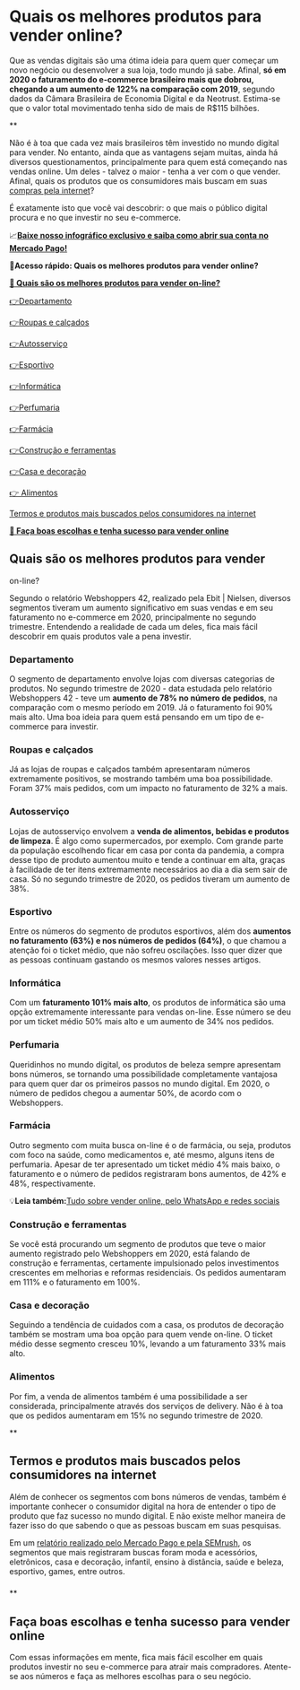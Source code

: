 # Quais os melhores produtos para vender online?

Que as vendas digitais são uma ótima ideia para quem quer começar um novo negócio ou desenvolver a sua loja, todo mundo já sabe. Afinal, **só em 2020 o faturamento do e-commerce brasileiro mais que dobrou, chegando a um aumento de 122% na comparação com 2019**, segundo dados da Câmara Brasileira de Economia Digital e da Neotrust. Estima-se que o valor total movimentado tenha sido de mais de R$115 bilhões.

**

Não é à toa que cada vez mais brasileiros têm investido no mundo digital para vender. No entanto, ainda que as vantagens sejam muitas, ainda há diversos questionamentos, principalmente para quem está começando nas vendas online. Um deles - talvez o maior - tenha a ver com o que vender. Afinal, quais os produtos que os consumidores mais buscam em suas [compras pela internet](https://meubolso.mercadopago.com.br/como-vender-servi%C3%A7os-pela-internet)?

É exatamente isto que você vai descobrir: o que mais o público digital procura e no que investir no seu e-commerce.

📈**[Baixe nosso infográfico exclusivo e saiba como abrir sua conta no Mercado Pago!](https://conteudo.mercadopago.com.br/hubfs/MercadoPago_20231212_InfograficoAbrirConta_v03.pdf)**

**💙Acesso rápido: Quais os melhores produtos para vender online?**

**[🤔 Quais são os melhores produtos para vender on-line?](#A)**

[](#B)[👉](#K)[Departamento](#B)

[](#C)[👉](#K)[Roupas e calçados](#C)

[](#D)[👉](#K)[Autosserviço](#D)

[](#E)[👉](#K)[Esportivo](#E)

[](#F)[👉](#K)[Informática](#F)

[](#G)[👉](#K)[Perfumaria](#G)

[](#H)[👉](#K)[Farmácia](#H)

[](#I)[👉](#K)[Construção e ferramentas](#I)

[](#J)[👉](#K)[Casa e decoração](#J)

[👉 Alimentos](#K)

[Termos e produtos mais buscados pelos consumidores na internet](#L)

**[💙 Faça boas escolhas e tenha sucesso para vender online](#M)**

[](#)
## Quais são os melhores produtos para vender 
on-line?

Segundo o relatório Webshoppers 42, realizado pela Ebit | Nielsen, diversos segmentos tiveram um aumento significativo em suas vendas e em seu faturamento no e-commerce em 2020, principalmente no segundo trimestre. Entendendo a realidade de cada um deles, fica mais fácil descobrir em quais produtos vale a pena investir.

[](#)
### Departamento

O segmento de departamento envolve lojas com diversas categorias de produtos. No segundo trimestre de 2020 - data estudada pelo relatório Webshoppers 42 - teve um **aumento de 78% no número de pedidos**, na comparação com o mesmo período em 2019. Já o faturamento foi 90% mais alto. Uma boa ideia para quem está pensando em um tipo de e-commerce para investir.

[](#)
### Roupas e calçados

Já as lojas de roupas e calçados também apresentaram números extremamente positivos, se mostrando também uma boa possibilidade. Foram 37% mais pedidos, com um impacto no faturamento de 32% a mais.

[](#)
### Autosserviço

Lojas de autosserviço envolvem a **venda de alimentos, bebidas e produtos de limpeza**. É algo como supermercados, por exemplo. Com grande parte da população escolhendo ficar em casa por conta da pandemia, a compra desse tipo de produto aumentou muito e tende a continuar em alta, graças à facilidade de ter itens extremamente necessários ao dia a dia sem sair de casa. Só no segundo trimestre de 2020, os pedidos tiveram um aumento de 38%.

[](#)
### Esportivo

Entre os números do segmento de produtos esportivos, além dos **aumentos no faturamento (63%) e nos números de pedidos (64%)**, o que chamou a atenção foi o ticket médio, que não sofreu oscilações. Isso quer dizer que as pessoas continuam gastando os mesmos valores nesses artigos.

[](#)
### Informática

Com um **faturamento 101% mais alto**, os produtos de informática são uma opção extremamente interessante para vendas on-line. Esse número se deu por um ticket médio 50% mais alto e um aumento de 34% nos pedidos.

[](#)
### Perfumaria

Queridinhos no mundo digital, os produtos de beleza sempre apresentam bons números, se tornando uma possibilidade completamente vantajosa para quem quer dar os primeiros passos no mundo digital. Em 2020, o número de pedidos chegou a aumentar 50%, de acordo com o Webshoppers.

[](#)
### Farmácia

Outro segmento com muita busca on-line é o de farmácia, ou seja, produtos com foco na saúde, como medicamentos e, até mesmo, alguns itens de perfumaria. Apesar de ter apresentado um ticket médio 4% mais baixo, o faturamento e o número de pedidos registraram bons aumentos, de 42% e 48%, respectivamente.

💡**Leia também:**[Tudo sobre vender online, pelo WhatsApp e redes sociais](https://meubolso.mercadopago.com.br/tudo-sobre-vender-online-pelo-whatsapp-e-redes-sociais)

[](#)
### Construção e ferramentas

Se você está procurando um segmento de produtos que teve o maior aumento registrado pelo Webshoppers em 2020, está falando de construção e ferramentas, certamente impulsionado pelos investimentos crescentes em melhorias e reformas residenciais. Os pedidos aumentaram em 111% e o faturamento em 100%.

[](#)
### Casa e decoração

Seguindo a tendência de cuidados com a casa, os produtos de decoração também se mostram uma boa opção para quem vende on-line. O ticket médio desse segmento cresceu 10%, levando a um faturamento 33% mais alto.

[](#)
### Alimentos

Por fim, a venda de alimentos também é uma possibilidade a ser considerada, principalmente através dos serviços de delivery. Não é à toa que os pedidos aumentaram em 15% no segundo trimestre de 2020.

**

[](#)
## 

## Termos e produtos mais buscados pelos consumidores na internet

Além de conhecer os segmentos com bons números de vendas, também é importante conhecer o consumidor digital na hora de entender o tipo de produto que faz sucesso no mundo digital. E não existe melhor maneira de fazer isso do que sabendo o que as pessoas buscam em suas pesquisas.

Em um [relatório realizado pelo Mercado Pago e pela SEMrush](https://conteudo.mercadopago.com.br/relatorio-estatistico-o-que-as-pessoas-compram-on-line), os segmentos que mais registraram buscas foram moda e acessórios, eletrônicos, casa e decoração, infantil, ensino à distância, saúde e beleza, esportivo, games, entre outros.

### 

**

[](#)
## Faça boas escolhas e tenha sucesso para vender online

Com essas informações em mente, fica mais fácil escolher em quais produtos investir no seu e-commerce para atrair mais compradores. Atente-se aos números e faça as melhores escolhas para o seu negócio.